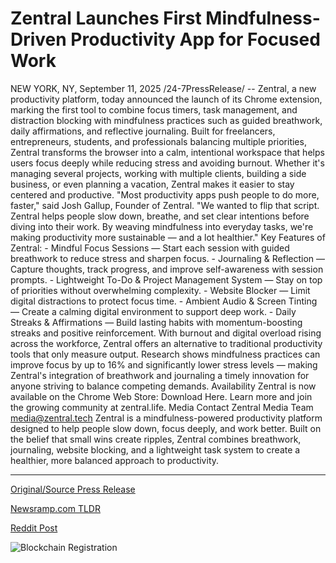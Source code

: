 # Zentral Launches First Mindfulness-Driven Productivity App for Focused Work

NEW YORK, NY, September 11, 2025 /24-7PressRelease/ -- Zentral, a new productivity platform, today announced the launch of its Chrome extension, marking the first tool to combine focus timers, task management, and distraction blocking with mindfulness practices such as guided breathwork, daily affirmations, and reflective journaling.  Built for freelancers, entrepreneurs, students, and professionals balancing multiple priorities, Zentral transforms the browser into a calm, intentional workspace that helps users focus deeply while reducing stress and avoiding burnout. Whether it's managing several projects, working with multiple clients, building a side business, or even planning a vacation, Zentral makes it easier to stay centered and productive.  "Most productivity apps push people to do more, faster," said Josh Gallup, Founder of Zentral. "We wanted to flip that script. Zentral helps people slow down, breathe, and set clear intentions before diving into their work. By weaving mindfulness into everyday tasks, we're making productivity more sustainable — and a lot healthier."  Key Features of Zentral: - Mindful Focus Sessions — Start each session with guided breathwork to reduce stress and sharpen focus. - Journaling & Reflection — Capture thoughts, track progress, and improve self-awareness with session prompts. - Lightweight To-Do & Project Management System — Stay on top of priorities without overwhelming complexity. - Website Blocker — Limit digital distractions to protect focus time. - Ambient Audio & Screen Tinting — Create a calming digital environment to support deep work. - Daily Streaks & Affirmations — Build lasting habits with momentum-boosting streaks and positive reinforcement.  With burnout and digital overload rising across the workforce, Zentral offers an alternative to traditional productivity tools that only measure output. Research shows mindfulness practices can improve focus by up to 16% and significantly lower stress levels — making Zentral's integration of breathwork and journaling a timely innovation for anyone striving to balance competing demands.  Availability Zentral is now available on the Chrome Web Store: Download Here. Learn more and join the growing community at zentral.life.  Media Contact Zentral Media Team media@zentral.tech  Zentral is a mindfulness-powered productivity platform designed to help people slow down, focus deeply, and work better. Built on the belief that small wins create ripples, Zentral combines breathwork, journaling, website blocking, and a lightweight task system to create a healthier, more balanced approach to productivity. 

---

[Original/Source Press Release](https://www.24-7pressrelease.com/press-release/526645/zentral-launches-first-mindfulness-driven-productivity-app-for-focused-work)
                    

[Newsramp.com TLDR](https://newsramp.com/curated-news/zentral-launches-mindfulness-powered-productivity-chrome-extension/339dd0cf510be0e012f7a1eeff302fb5) 

 



[Reddit Post](https://www.reddit.com/r/technology_press/comments/1ne2dzk/zentral_launches_mindfulnesspowered_productivity/) 



![Blockchain Registration](https://cdn.newsramp.app/24-7PressRelease/qrcode/259/11/takeEsna.webp)